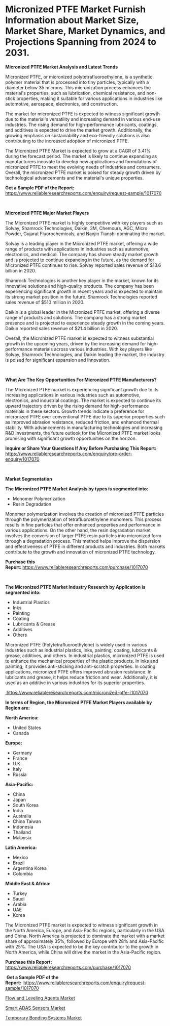 <p><h1>Micronized PTFE Market Furnish Information about Market Size, Market Share, Market Dynamics, and Projections Spanning from 2024 to 2031.</h1></p><p><strong>Micronized PTFE Market Analysis and Latest Trends</strong></p>
<p><p>Micronized PTFE, or micronized polytetrafluoroethylene, is a synthetic polymer material that is processed into tiny particles, typically with a diameter below 35 microns. This micronization process enhances the material's properties, such as lubrication, chemical resistance, and non-stick properties, making it suitable for various applications in industries like automotive, aerospace, electronics, and construction.</p><p>The market for micronized PTFE is expected to witness significant growth due to the material's versatility and increasing demand in various end-use industries. The rising demand for high-performance lubricants, coatings, and additives is expected to drive the market growth. Additionally, the growing emphasis on sustainability and eco-friendly solutions is also contributing to the increased adoption of micronized PTFE.</p><p>The Micronized PTFE Market is expected to grow at a CAGR of 3.41% during the forecast period. The market is likely to continue expanding as manufacturers innovate to develop new applications and formulations of micronized PTFE to meet the evolving needs of industries and consumers. Overall, the micronized PTFE market is poised for steady growth driven by technological advancements and the material's unique properties.</p></p>
<p><strong>Get a Sample PDF of the Report:&nbsp;</strong> <a href="https://www.reliableresearchreports.com/enquiry/request-sample/1017070">https://www.reliableresearchreports.com/enquiry/request-sample/1017070</a></p>
<p>&nbsp;</p>
<p><strong>Micronized PTFE Major Market Players</strong></p>
<p><p>The Micronized PTFE market is highly competitive with key players such as Solvay, Shamrock Technologies, Daikin, 3M, Chemours, AGC, Micro Powder, Gujarat Fluorochemicals, and Nanjin Tianshi dominating the market. </p><p>Solvay is a leading player in the Micronized PTFE market, offering a wide range of products with applications in industries such as automotive, electronics, and medical. The company has shown steady market growth and is projected to continue expanding in the future, as the demand for Micronized PTFE continues to rise. Solvay reported sales revenue of $13.6 billion in 2020.</p><p>Shamrock Technologies is another key player in the market, known for its innovative solutions and high-quality products. The company has been experiencing significant growth in recent years and is expected to maintain its strong market position in the future. Shamrock Technologies reported sales revenue of $510 million in 2020.</p><p>Daikin is a global leader in the Micronized PTFE market, offering a diverse range of products and solutions. The company has a strong market presence and is projected to experience steady growth in the coming years. Daikin reported sales revenue of $21.4 billion in 2020.</p><p>Overall, the Micronized PTFE market is expected to witness substantial growth in the upcoming years, driven by the increasing demand for high-performance materials across various industries. With key players like Solvay, Shamrock Technologies, and Daikin leading the market, the industry is poised for significant expansion and innovation.</p></p>
<p>&nbsp;</p>
<p><strong>What Are The Key Opportunities For Micronized PTFE Manufacturers?</strong></p>
<p><p>The Micronized PTFE market is experiencing significant growth due to its increasing applications in various industries such as automotive, electronics, and industrial coatings. The market is expected to continue its upward trajectory driven by the rising demand for high-performance materials in these sectors. Growth trends indicate a preference for micronized PTFE over conventional PTFE due to its superior properties such as improved abrasion resistance, reduced friction, and enhanced thermal stability. With advancements in manufacturing technologies and increasing R&D investments, the future outlook for the Micronized PTFE market looks promising with significant growth opportunities on the horizon.</p></p>
<p><strong>Inquire or Share Your Questions If Any Before Purchasing This Report:</strong> <a href="https://www.reliableresearchreports.com/enquiry/pre-order-enquiry/1017070">https://www.reliableresearchreports.com/enquiry/pre-order-enquiry/1017070</a></p>
<p>&nbsp;</p>
<p><strong>Market Segmentation</strong></p>
<p><strong>The Micronized PTFE Market Analysis by types is segmented into:</strong></p>
<p><ul><li>Monomer Polymerization</li><li>Resin Degradation</li></ul></p>
<p><p>Monomer polymerization involves the creation of micronized PTFE particles through the polymerization of tetrafluoroethylene monomers. This process results in fine particles that offer enhanced properties and performance in various applications. On the other hand, the resin degradation market involves the conversion of larger PTFE resin particles into micronized form through a degradation process. This method helps improve the dispersion and effectiveness of PTFE in different products and industries. Both markets contribute to the growth and innovation of micronized PTFE technology.</p></p>
<p><strong>Purchase this Report:&nbsp;</strong><a href="https://www.reliableresearchreports.com/purchase/1017070">https://www.reliableresearchreports.com/purchase/1017070</a></p>
<p>&nbsp;</p>
<p><strong>The Micronized PTFE Market Industry Research by Application is segmented into:</strong></p>
<p><ul><li>Industrial Plastics</li><li>Inks</li><li>Painting</li><li>Coating</li><li>Lubricants & Grease</li><li>Additives</li><li>Others</li></ul></p>
<p><p>Micronized PTFE (Polytetrafluoroethylene) is widely used in various industries such as industrial plastics, inks, painting, coating, lubricants & grease, additives, and others. In industrial plastics, micronized PTFE is used to enhance the mechanical properties of the plastic products. In inks and painting, it provides anti-sticking and anti-scratch properties. In coating applications, micronized PTFE offers improved abrasion resistance. In lubricants and grease, it helps reduce friction and wear. Additionally, it is used as an additive in various industries for its superior properties.</p></p>
<p><a href="https://www.reliableresearchreports.com/micronized-ptfe-r1017070">&nbsp;https://www.reliableresearchreports.com/micronized-ptfe-r1017070</a></p>
<p><strong>In terms of Region, the Micronized PTFE Market Players available by Region are:</strong></p>
<p>
    <p> <strong> North America: </strong>
        <ul>
            <li>United States</li>
            <li>Canada</li>
        </ul>
        </p> 
    <p> <strong> Europe: </strong>
        <ul>
            <li>Germany</li>
            <li>France</li>
            <li>U.K.</li>
            <li>Italy</li>
            <li>Russia</li>
        </ul>
        </p> 
    <p> <strong> Asia-Pacific: </strong>
        <ul>
            <li>China</li>
            <li>Japan</li>
            <li>South Korea</li>
            <li>India</li>
            <li>Australia</li>
            <li>China Taiwan</li>
            <li>Indonesia</li>
            <li>Thailand</li>
            <li>Malaysia</li>
        </ul>
        </p> 
    <p> <strong> Latin America: </strong>
        <ul>
            <li>Mexico</li>
            <li>Brazil</li>
            <li>Argentina Korea</li>
            <li>Colombia</li>
        </ul>
        </p> 
    <p> <strong> Middle East & Africa: </strong>
        <ul>
            <li>Turkey</li>
            <li>Saudi</li>
            <li>Arabia</li>
            <li>UAE</li>
            <li>Korea</li>
        </ul>
    </p>
    </p>
<p><p>The Micronized PTFE market is expected to witness significant growth in the North America, Europe, and Asia-Pacific regions, particularly in the USA and China. North America is projected to dominate the market with a market share of approximately 35%, followed by Europe with 28% and Asia-Pacific with 25%. The USA is expected to be the key contributor to the growth in North America, while China will drive the market in the Asia-Pacific region.</p></p>
<p><strong>Purchase this Report: </strong><a href="https://www.reliableresearchreports.com/purchase/1017070">https://www.reliableresearchreports.com/purchase/1017070</a></p>
<p>&nbsp;<strong>Get a Sample PDF of the Report:&nbsp;&nbsp;</strong><a href="https://www.reliableresearchreports.com/enquiry/request-sample/1017070">https://www.reliableresearchreports.com/enquiry/request-sample/1017070</a></p>
<p><strong></strong></p>
<p><p><a href="https://github.com/mdkiwi4kiwi/Market-Research-Report-List-1/blob/main/flow-and-leveling-agents-market.md">Flow and Leveling Agents Market</a></p><p><a href="https://github.com/JosephWillisbXXgf/Market-Research-Report-List-1/blob/main/smart-adas-sensors-market.md">Smart ADAS Sensors Market</a></p><p><a href="https://github.com/dancokkoe288/Market-Research-Report-List-1/blob/main/temporary-bonding-systems-market.md">Temporary Bonding Systems Market</a></p></p>